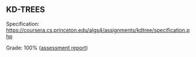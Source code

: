 ## KD-TREES

Specification: https://coursera.cs.princeton.edu/algs4/assignments/kdtree/specification.php

Grade: 100% ([assessment report](../submissions/part1/module11/README.md))

